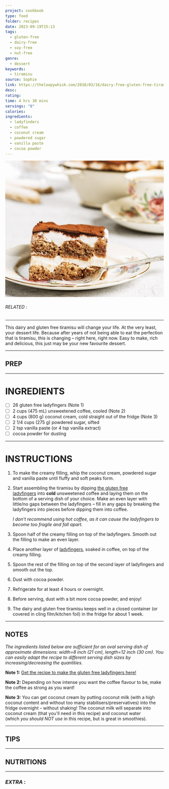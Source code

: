 ```yaml
---
project: cookbook
type: food
folder: recipes
date: 2023-09-19T15:13
tags:
  - gluten-free
  - dairy-free
  - soy-free
  - nut-free
genre:
  - dessert
keywords:
  - tiramisu
source: Sophie
link: https://theloopywhisk.com/2018/03/16/dairy-free-gluten-free-tiramisu/
desc: 
rating: 
time: 4 hrs 30 mins
servings: "8"
calories: 
ingredients:
  - ladyfinders
  - coffee
  - coconut cream
  - powdered sugar
  - vanilla paste
  - cocoa powder
---
```


![IMAGE](image_187.png)

###### *RELATED* : 
---
This dairy and gluten free tiramisu will change your life. At the very least, your dessert life. Because after years of not being able to eat the perfection that is tiramisu, this is changing – right here, right now. Easy to make, rich and delicious, this just may be your new favourite dessert.

---
## PREP



---
# INGREDIENTS

- [ ] 26 gluten free ladyfingers (Note 1)
- [ ] 2 cups (475 mL) unsweetened coffee, cooled (Note 2)
- [ ] 4 cups (800 g) coconut cream, cold straight out of the fridge (Note 3)
- [ ] 2 1/4 cups (275 g) powdered sugar, sifted
- [ ] 2 tsp vanilla paste (or 4 tsp vanilla extract)
- [ ] cocoa powder for dusting

---
# INSTRUCTIONS

1. To make the creamy filling, whip the coconut cream, powdered sugar and vanilla paste until fluffy and soft peaks form. 
2. Start assembling the tiramisu by dipping [the gluten free ladyfingers](https://theloopywhisk.com/2018/03/13/perfect-gluten-free-ladyfingers/) into **cold** unsweetened coffee and laying them on the bottom of a serving dish of your choice. Make an even layer with little/no gaps between the ladyfingers – fill in any gaps by breaking the ladyfingers into pieces before dipping them into coffee.
    
    _I don't recommend using hot coffee, as it can cause the ladyfingers to become too fragile and fall apart._
    
3. Spoon half of the creamy filling on top of the ladyfingers. Smooth out the filling to make an even layer.
4. Place another layer of [ladyfingers](https://theloopywhisk.com/2018/03/13/perfect-gluten-free-ladyfingers/), soaked in coffee, on top of the creamy filling.
5. Spoon the rest of the filling on top of the second layer of ladyfingers and smooth out the top.
6. Dust with cocoa powder.
7. Refrigerate for at least 4 hours or overnight.
8. Before serving, dust with a bit more cocoa powder, and enjoy!
9. The dairy and gluten free tiramisu keeps well in a closed container (or covered in cling film/kitchen foil) in the fridge for about 1 week.

---
## NOTES

_The ingredients listed below are sufficient for an oval serving dish of approximate dimensions: width=8 inch (21 cm), length=12 inch (30 cm). You can easily adapt the recipe to different serving dish sizes by increasing/decreasing the quantities._


**Note 1:** [Get the recipe to make the gluten free ladyfingers here!](https://theloopywhisk.com/2018/03/13/perfect-gluten-free-ladyfingers/)

**Note 2:** Depending on how intense you want the coffee flavour to be, make the coffee as strong as you want!

**Note 3:** You can get coconut cream by putting coconut milk (with a high coconut content and without too many stabilisers/preservatives) into the fridge overnight – without shaking! The coconut milk will separate into coconut cream (that you'll need in this recipe) and coconut water (which _you should NOT use_ in this recipe, but is great in smoothies).



---
## TIPS



---
## NUTRITIONS



---
### *EXTRA* :



